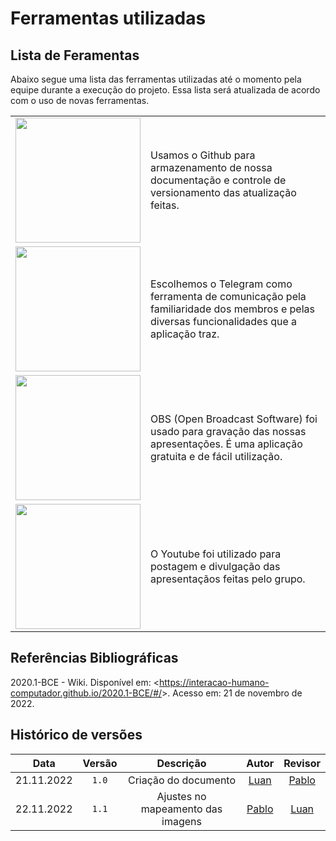# Ferramentas utilizadas

## Lista de Feramentas

Abaixo segue uma lista das ferramentas utilizadas até o momento pela equipe durante a execução do projeto. Essa lista será atualizada de acordo com o uso de novas ferramentas.

|                                                                                                                            |                                                                                                                                            |
| :------------------------------------------------------------------------------------------------------------------------: | ------------------------------------------------------------------------------------------------------------------------------------------ |
|  <img src="https://interacao-humano-computador.github.io/2022.2-PrefeituraDeSorocaba/media/logos/github.png" width="200">  | Usamos o Github para armazenamento de nossa documentação e controle de versionamento das atualização feitas.                               |
| <img src="https://interacao-humano-computador.github.io/2022.2-PrefeituraDeSorocaba/media/logos/telegram.png" width="200"> | Escolhemos o Telegram como ferramenta de comunicação pela familiaridade dos membros e pelas diversas funcionalidades que a aplicação traz. |
|   <img src="https://interacao-humano-computador.github.io/2022.2-PrefeituraDeSorocaba/media/logos/obs.png" width="200">    | OBS (Open Broadcast Software) foi usado para gravação das nossas apresentações. É uma aplicação gratuita e de fácil utilização.            |
| <img src="https://interacao-humano-computador.github.io/2022.2-PrefeituraDeSorocaba/media/logos/youtube.png" width="200">  | O Youtube foi utilizado para postagem e divulgação das apresentaçãos feitas pelo grupo.                                                    |

## Referências Bibliográficas

2020.1-BCE - Wiki. Disponível em: <<https://interacao-humano-computador.github.io/2020.1-BCE/#/>>. Acesso em: 21 de novembro de 2022.

## Histórico de versões

|    Data    | Versão |             Descrição             |                 Autor                  |                Revisor                 |
| :--------: | :----: | :-------------------------------: | :------------------------------------: | :------------------------------------: |
| 21.11.2022 | `1.0`  |       Criação do documento        |   [Luan](https://github.com/Luanmq)    | [Pablo](https://github.com/pabloheika) |
| 22.11.2022 | `1.1`  | Ajustes no mapeamento das imagens | [Pablo](https://github.com/pabloheika) |   [Luan](https://github.com/Luanmq)    |
